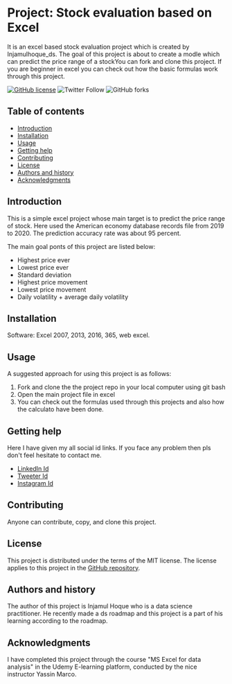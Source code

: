 Project: Stock evaluation based on Excel
=================================================

It is an excel based stock evaluation project which is created by Injamulhoque_ds. The goal of this project is about to create a modle which can predict the price range of a stockYou can fork and clone this project. If you are beginner in excel you can check out how the basic formulas work through this project.

[![GitHub license](https://img.shields.io/github/license/InjamulHoque/stock-evaluation?color=blue&style=flat-square)](https://github.com/InjamulHoque/stock-evaluation)
![Twitter Follow](https://img.shields.io/twitter/follow/Injamulhoque_ds?style=social)
![GitHub forks](https://img.shields.io/github/forks/InjamulHoque/stock-evaluation?label=stock-evaluation&style=social)


Table of contents
-----------------

* [Introduction](#introduction)
* [Installation](#installation)
* [Usage](#usage)
* [Getting help](#getting-help)
* [Contributing](#contributing)
* [License](#license)
* [Authors and history](#authors-and-history)
* [Acknowledgments](#acknowledgments)


Introduction
------------
This is a simple excel project whose main target is to predict the price range of stock. Here used the American economy database records file from 2019 to 2020. The prediction accuracy rate was about 95 percent.

The main goal ponts of this project are listed below:

* Highest price ever
* Lowest price ever
* Standard deviation
* Highest price movement
* Lowest price movement
* Daily volatility + average daily volatility

Installation
------------

Software: Excel 2007, 2013, 2016, 365, web excel.

 
Usage
-----
A suggested approach for using this project is as follows:

1. Fork and clone the the project repo in your local computer using git bash
2. Open the main project file in excel
3. You can check out the formulas used through this projects and also how the calculato have been done.


Getting help
------------
Here I have given my all social id links. If you face any problem then pls don't feel hesitate to contact me.

* [LinkedIn Id](https://www.linkedin.com/in/injamulhoqueds)
* [Tweeter Id]( @Injamulhoque_ds)
* [Instagram Id](injam_ds)

Contributing
------------

Anyone can contribute, copy, and clone this project.


License
-------

This project is distributed under the terms of the MIT license.  The license applies to this project in the [GitHub repository](https://github.com/InjamulHoque/stock-evaluation).


Authors and history
---------------------------

The author of this project is Injamul Hoque who is a data science practitioner. He recently made a ds roadmap and this project is a part of his learning according to the roadmap.

Acknowledgments
---------------

I have completed this project through the course "MS Excel for data analysis" in the Udemy E-learning platform, conducted by the nice instructor Yassin Marco.
